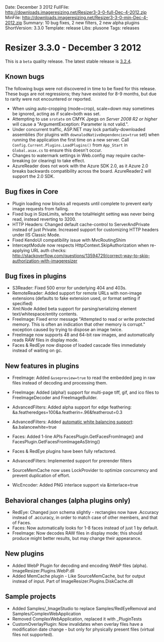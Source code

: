 Date: December 3 2012
FullFile: http://downloads.imageresizing.net/Resizer3-3-0-full-Dec-4-2012.zip
MinFile: http://downloads.imageresizing.net/Resizer3-3-0-min-Dec-4-2012.zip
Summary: 10 bug fixes, 2 new filters, 2 new alpha plugins
ShortVersion: 3.3.0
Template: release
Libs: plusone
Tags: releases


# Resizer 3.3.0 -  December 3 2012

This is a `beta` quality release. The latest stable release is [3.2.4](/releases/3-2-4).


## Known bugs

The following bugs were not discovered in time to be fixed for this release. These bugs are not regressions; they have existed for 8-9 months, but due to rarity were not encountered or reported.


* When using auto-cropping (mode=crop), scale=down may sometimes be ignored, acting as if scale=both was set.
* Attempting to use `srotate` on CMYK Jpegs on *Server 2008 R2 or higher* will cause a "ArgumentException: Parameter is not valid.". 
* Under concurrent traffic, ASP.NET may lock partially-downloaded assemblies (for plugins with `downalodNativeDependencies=true` set) when running the application the first time on a new server. Call `Config.Current.Plugins.LoadPlugins()` from `App_Start` in `Global.asax.cs` to ensure this doesn't occur.
* Changes to watermark settings in Web.config may require cache-breaking (or clearing) to take effect.
* AzureReader does not work with the Azure SDK 2.0, as it Azure 2.0 breaks backwards compatibility across the board. AzureReader2 will support the 2.0 SDK.

## Bug fixes in Core

* Plugin loading now blocks all requests until complete to prevent early image requests from failing.
* Fixed bug in SizeLimits, where the totalHeight setting was never being read, instead reverting to 3200.
* HTTP Headers: Changed default cache-control to ServerAndPrivate instead of just Private. Increased support for customizing HTTP headers under IIS Classic Mode.
* Fixed KendoUI compatibility issue with MvcRoutingShim
* InterceptModule now respects HttpContext.SkipAuthorization when re-applying URL auth checks: http://stackoverflow.com/questions/13594729/correct-way-to-skip-authorization-with-imageresizer


## Bug fixes in plugins

* S3Reader: Fixed 500 error for underlying 404 and 403s.
* RemoteReader: Added support for remote URLs with non-image extensions (defaults to fake extension used, or format setting if specified)
* Xml:Node  Added beta support for parsing/serializing element text/whitespace/entity contents. 
* FreeImage: Fixed error message "Attempted to read or write protected memory. This is often an indication that other memory is corrupt." exception caused by trying to dispose an image twice.
* FreeImage now supports 48 and 64-bit raw images, and automatically reads RAW files in display mode.
* Faces & RedEye now dispose of loaded cascade files immediately instead of waiting on gc.


## New features in plugins


* FreeImage: Added `&usepreview=true` to read the embedded jpeg in raw files instead of decoding and processing them.
* FreeImage: Added (alpha!) support for multi-page tiff, gif, and ico files to FreeImageDecoder and FreeImageBuilder. 
* AdvancedFilters: Added alpha support for edge feathering:  &a.featheredges=100&a.featherin=.96&featherout=0.3
* AdvancedFilters: Added [automatic white balancing support](/plugins/advancedfilters): &a.balancewhite=true

* Faces: Added 1-line APIs FacesPlugin.GetFacesFromImage() and FacesPlugin.GetFacesFromImageAsString()
* Faces & RedEye plugins have been fully refactored.
* AdvancedFilters: Implemented support for prerender filters
* SourceMemCache now uses LockProvider to optimize concurrency and prevent duplication of effort.
* WicEncoder: Added PNG interlace support via &interlace=true


## Behavioral changes (alpha plugins only)

* RedEye: Changed json schema slightly - rectangles now have .Accuracy instead of .accuracy, in order to match case of other members, and that of Faces.
* Faces: Now automatically looks for 1-8 faces instead of just 1 by default.
* FreeImage: Now decodes RAW files in display mode; this should produce might better results, but may change their appearance.


## New plugins

* Added WebP Plugin for decoding and encoding WebP files (alpha). ImageResizer.Plugins.WebP.dll
* Added MemCache plugin - Like SourceMemCache, but for output instead of input. Part of ImageResizer.Plugins.DiskCache.dll

## Sample projects

* Added Samples/_ImageStudio to replace Samples/RedEyeRemoval and Samples/ComplexWebApplication
* Removed ComplexWebApplication, replaced it with _PluginTests
* CustomOverlayPlugin: Now invalidates when overlay files have a modification date change - but only for physically present files (virtual files not supported).

